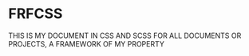 # FRFCSS

THIS IS MY DOCUMENT IN CSS AND SCSS FOR ALL DOCUMENTS OR PROJECTS, A FRAMEWORK OF MY PROPERTY
